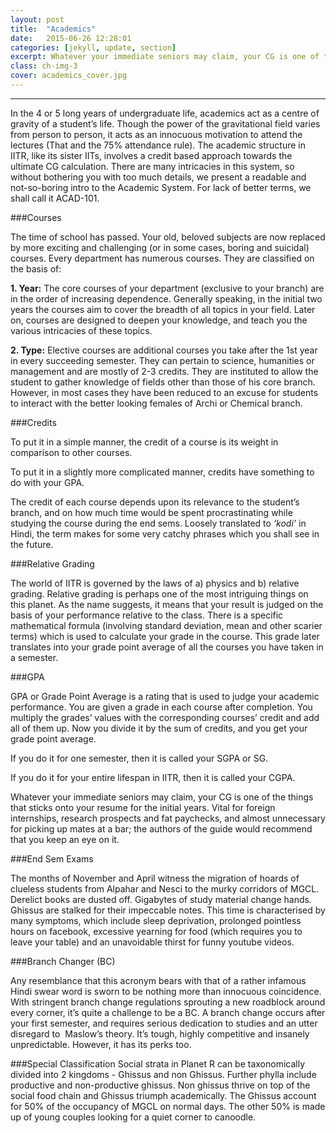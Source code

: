 ```yaml
---
layout: post
title:  "Academics"
date:   2015-06-26 12:28:01
categories: [jekyll, update, section]
excerpt: Whatever your immediate seniors may claim, your CG is one of the things that sticks onto your resume for the initial years.
class: ch-img-3
cover: academics_cover.jpg
--- 	
```

--------------------------------

In the 4 or 5 long years of undergraduate life, academics act as a centre of gravity of a student’s life. Though the power of the gravitational field varies from person to person, it acts as an innocuous motivation to attend the lectures (That and the 75% attendance rule). The academic structure in IITR, like its sister IITs, involves a credit based approach towards the ultimate CG calculation. There are many intricacies in this system, so without bothering you with too much details, we present a readable and not-so-boring intro to the Academic System. For lack of better terms, we shall call it ACAD-101.


###Courses  

The time of school has passed. Your old, beloved subjects are now replaced by more exciting and challenging (or in some cases, boring and suicidal) courses. Every department has numerous courses. They are classified on the basis of:

__1. Year:__ The core courses of your department (exclusive to your branch) are in the order of increasing dependence. Generally speaking, in the initial two years the courses aim to cover the breadth of all topics in your field. Later on, courses are designed to deepen your knowledge, and teach you the various intricacies of these topics.

__2. Type:__ Elective courses are additional courses you take after the 1st year in every succeeding semester. They can pertain to science, humanities or management and are mostly of 2-3 credits. They are instituted to allow the student to gather knowledge of fields other than those of his core branch. However, in most cases they have been reduced to an excuse for students to interact with the better looking females of Archi or Chemical branch.

###Credits

To put it in a simple manner, the credit of a course is its weight in comparison to other courses. 

To put it in a slightly more complicated manner, credits have something to do with your GPA.

The credit of each course depends upon its relevance to the student’s branch, and on how much time would be spent procrastinating while studying the course during the end sems. Loosely translated to _‘kodi’_ in Hindi, the term makes for some very catchy phrases which you shall see in the future.

###Relative Grading

The world of IITR is governed by the laws of a) physics and b) relative grading.
Relative grading is perhaps one of the most intriguing things on this planet. As the name suggests, it means that your result is judged on the basis of your performance relative to the class. There is a specific mathematical formula (involving standard deviation, mean and other scarier terms) which is used to calculate your grade in the course. This grade later translates into your grade point average of all the courses you have taken in a semester.

###GPA

GPA or Grade Point Average is a rating that is used to judge your academic performance. You are given a grade in each course after completion. You multiply the grades’ values with the corresponding courses’ credit and add all of them up. Now you divide it by the sum of credits, and you get your grade point average.

If you do it for one semester, then it is called your SGPA or SG.

If you do it for your entire lifespan in IITR, then it is called your CGPA.

Whatever your immediate seniors may claim, your CG is one of the things that sticks onto your resume for the initial years. Vital for foreign internships, research prospects and fat paychecks, and almost unnecessary for picking up mates at a bar; the authors of the guide would recommend that you keep an eye on it.

###End Sem Exams

The months of November and April witness the migration of hoards of clueless students from Alpahar and Nesci to the murky corridors of MGCL. Derelict books are dusted off. Gigabytes of study material change hands. Ghissus are stalked for their impeccable notes. This time is characterised by many symptoms, which include sleep deprivation, prolonged pointless hours on facebook, excessive yearning for food (which requires you to leave your table) and an unavoidable thirst for funny youtube videos.

###Branch Changer (BC)

Any resemblance that this acronym bears with that of a rather infamous Hindi swear word is sworn to be nothing more than innocuous coincidence. With stringent branch change regulations sprouting a new roadblock around every corner, it’s quite a challenge to be a BC. A branch change occurs after your first semester, and requires serious dedication to studies and an utter disregard to  Maslow’s theory. It’s tough, highly competitive and insanely unpredictable. However, it has its perks too.

###Special Classification
Social strata in Planet R can be taxonomically divided into 2 kingdoms - Ghissus and non Ghissus. Further phylla include productive and non-productive ghissus. Non ghissus thrive on top of the social food chain and Ghissus triumph academically. The Ghissus account for 50% of the occupancy of MGCL on normal days. The other 50% is made up of young couples looking for a quiet corner to canoodle.

